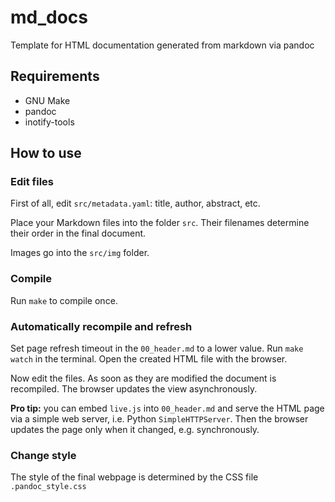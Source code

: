# md_docs
Template for HTML documentation generated from markdown via pandoc

## Requirements

* GNU Make
* pandoc
* inotify-tools

## How to use

### Edit files

First of all, edit `src/metadata.yaml`: title, author, abstract, etc.

Place your Markdown files into the folder `src`. Their filenames determine their order in the final document.

Images go into the `src/img` folder.

### Compile

Run `make` to compile once.

### Automatically recompile and refresh

Set page refresh timeout in the `00_header.md` to a lower value. Run `make watch` in the terminal. Open the created HTML file with the browser.

Now edit the files. As soon as they are modified the document is recompiled. The browser updates the view asynchronously.

**Pro tip:** you can embed `live.js` into  `00_header.md` and serve the HTML page via a simple web server, i.e. Python `SimpleHTTPServer`. Then the browser updates the page only when it changed, e.g. synchronously.

### Change style

The style of the final webpage is determined by the CSS file `.pandoc_style.css`

